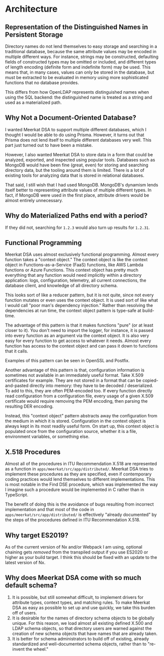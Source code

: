 # Architecture

## Representation of the Distinguished Names in Persistent Storage

Directory names do not lend themselves to easy storage and searching in a
traditional database, because the same attribute values may be encoded in
multiple different ways. For instance, strings may be constructed, defaulting
fields of constructed types may be omitted or included, and different types
of length encoding (definite form and indefinite form) may be used. This means
that, in many cases, values can only be stored in the database, but must be
extracted to be evaluated in memory using more sophisticated functions that
no database provides.

This differs from how OpenLDAP represents distinguished names when using the
SQL backend: the distinguished name is treated as a string and used as a
materialized path.

## Why Not a Document-Oriented Database?

I wanted Meerkat DSA to support multiple different databases, which I thought
I would be able to do using Prisma. However, it turns out that Prisma does not
lend itself to multiple different databases very well. This part just turned
out to have been a mistake.

However, I also wanted Meerkat DSA to store data in a form that could be
analyzed, exported, and inspected using popular tools. Databases such as
MongoDB would have been fine (great, even) for storing and searching directory
data, but the tooling around them is limited. There is a lot of existing tools
for analyzing data that is stored in relational databases.

That said, I still wish that I had used MongoDB. MongoDB's dynamism lends
itself better to representing attribute values of multiple different types.
In fact, if MongoDB were used in the first place, attribute drivers would be
almost entirely unnecessary.

## Why do Materialized Paths end with a period?

If they did not, searching for `1.2.3` would also turn up results for `1.2.31`.

<!-- ## Search Filtering

Search filtering functions must take the entire family grouping at a time,
because  -->

## Functional Programming

Meerkat DSA uses almost exclusively functional programming. Almost every
function takes a "context object." The context object is like the context
object in Functions-as-a-Service (FaaS) functions, like AWS Lambda functions or
Azure Functions. This context object has pretty much everything that any
function would need implicitly within a directory application: logs,
configuration, telemetry, all current connections, the database client, and
knowledge of all directory schema.

This looks sort of like a reducer pattern, but it is not quite, since not every
function mutates or even uses the context object. It is used sort of like what
I would call "poor man's dependency injection." Rather than resolving the
dependencies at run time, the context object pattern is type-safe at
build-time.

The advantage of this pattern is that it makes functions "pure" (or at least
closer to it). You don't need to import the logger, for instance, it is passed
into every function as an argument via the context object. It is also very easy
for every function to get access to whatever it needs. Almost every function
has access to the context object and can pass it down to functions that it
calls.

Examples of this pattern can be seen in OpenSSL and Postfix.

Another advantage of this pattern is that, configuration information is
sometimes not available in an immediately useful format. Take X.509 certificates
for example. They are not stored in a format that can be copied-and-pasted
directly into memory: they have to be decoded / deserialized. To add to this,
they are often PEM-encoded too. If every function directly read configuration
from a configuration file, every usage of a given X.509 certificate would
require removing the PEM encoding, then parsing the resulting DER encoding.

Instead, this "context object" pattern abstracts away the configuration from the
medium in which it is stored. Configuration in the context object is always
kept in its most readily useful form. On start up, this context object is
populated once from the configuration source, whether it is a file, environment
variables, or something else.

## X.518 Procedures

Almost all of the procedures in ITU Recommendation X.518 are represented as a
function in `apps/meerkat/src/app/distributed/`. Meerkat DSA tries to implement
these procedures as they are specified, even if contemporary coding practices
would lend themselves to different implementations. This is most notable in the
Find DSE procedure, which was implemented the way I imagine such a
procedure would be implemented in C rather than in TypeScript.

The benefit of doing this is the avoidance of bugs resulting from incorrect
implementation and that most of the code in `apps/meerkat/src/app/distributed/`
is effectively "already documented" by the steps of the procedures defined in
ITU Recommendation X.518.

## Why target ES2019?

As of the current version of Nx and/or Webpack I am using, optional chaining
gets _removed_ from the transpiled output if you use ES2020 or higher as your
build target. I think this should be fixed with an update to the latest version
of Nx.

## Why does Meerkat DSA come with so much default schema?

1. It is possible, but still somewhat difficult, to implement drivers for
   attribute types, context types, and matching rules. To make Meerkat DSA as
   easy as possible to set up and use quickly, we take this burden off of users.
2. It is desirable for the names of directory schema objects to be globally
   unique. For this reason, we load almost all existing defined X.500 and LDAP
   schema objects, so that directory users are warned against the creation of
   new schema objects that have names that are already taken.
3. It is better for schema administrators to build off of existing, already
   standardized and well-documented schema objects, rather than to "re-invent
   the wheel."
